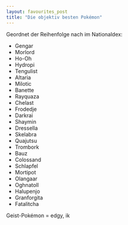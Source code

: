 ```yaml
---
layout: favourites_post
title: "Die objektiv besten Pokémon"
---
```


Geordnet der Reihenfolge nach im Nationaldex:

* Gengar
* Morlord
* Ho-Oh
* Hydropi
* Tengulist
* Altaria
* Milotic
* Banette
* Rayquaza
* Chelast
* Frodedje
* Darkrai
* Shaymin
* Dressella
* Skelabra
* Quajutsu
* Trombork
* Bauz
* Colossand
* Schlapfel
* Mortipot
* Olangaar
* Oghnatoll
* Halupenjo
* Granforgita
* Fatalitcha

Geist-Pokémon = edgy, ik